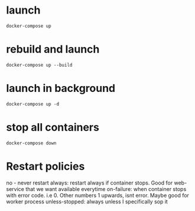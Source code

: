 # launch 
`docker-compose up`

# rebuild and launch 
`docker-compose up --build`

# launch in background
`docker-compose up -d`

# stop all containers
`docker-compose down`

# Restart policies

no - never restart
always: restart always if container stops. Good for web-service that we want available everytime
on-failure: when container stops with error code. i.e 0. Other numbers 1 upwards, isnt error. Maybe good for worker process
unless-stopped: always unless I specifically sop it